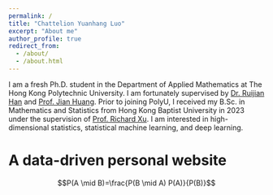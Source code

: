 ```yaml
---
permalink: /
title: "Chattelion Yuanhang Luo"
excerpt: "About me"
author_profile: true
redirect_from: 
  - /about/
  - /about.html
---
```


I am a fresh Ph.D. student in the Department of Applied Mathematics at The Hong Kong Polytechnic University. I am fortunately supervised by [Dr. Ruijian Han](https://www.polyu.edu.hk/ama/profile/rjhan/index.html) and [Prof. Jian Huang](https://sites.google.com/view/prof-jian-huang/bio?authuser=0). Prior to joining PolyU, I received my B.Sc. in Mathematics and Statistics from Hong Kong Baptist University in 2023 under the supervision of [Prof. Richard Xu](https://github.com/roboticcam). I am interested in high-dimensional statistics, statistical machine learning, and deep learning.

A data-driven personal website
======
$$P(A \mid B)=\frac{P(B \mid A) P(A)}{P(B)}$$
<script type="text/javascript" src="//rf.revolvermaps.com/0/0/8.js?i=5h9dqj6p4l7&amp;m=0&amp;c=ff0000&amp;cr1=ffffff&amp;f=arial&amp;l=33&amp;v0=100&amp;rx=50" async="async"></script>
